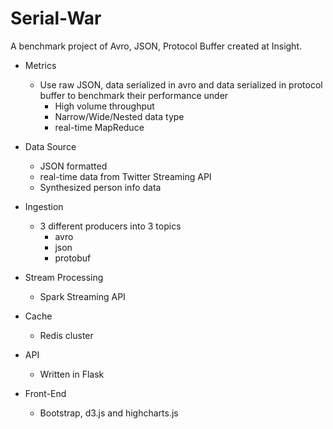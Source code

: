 # Serial-War

A benchmark project of Avro, JSON, Protocol Buffer created at Insight.

+ Metrics
  + Use raw JSON, data serialized in avro and data serialized in protocol buffer to benchmark their performance under
    - High volume throughput
    - Narrow/Wide/Nested data type
    - real-time MapReduce

+ Data Source
  - JSON formatted
  - real-time data from Twitter Streaming API
  - Synthesized person info data
  
+ Ingestion
  - 3 different producers into 3 topics
    - avro
    - json
    - protobuf
  
+ Stream Processing
  - Spark Streaming API 
  
+ Cache
  - Redis cluster
  
+ API
  - Written in Flask

+ Front-End
  - Bootstrap, d3.js and highcharts.js
